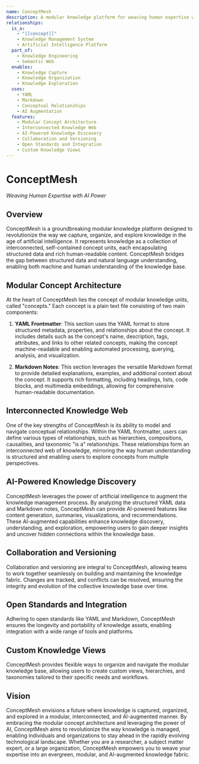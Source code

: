 ```yaml
---
name: ConceptMesh
description: A modular knowledge platform for weaving human expertise with AI power.
relationships:
  is_a:
    - "[[concept]]"
    - Knowledge Management System
    - Artificial Intelligence Platform
  part_of:
    - Knowledge Engineering
    - Semantic Web
  enables:
    - Knowledge Capture
    - Knowledge Organization
    - Knowledge Exploration
  uses:
    - YAML
    - Markdown
    - Conceptual Relationships
    - AI Augmentation
  features:
    - Modular Concept Architecture
    - Interconnected Knowledge Web
    - AI-Powered Knowledge Discovery
    - Collaboration and Versioning
    - Open Standards and Integration
    - Custom Knowledge Views
---
```

# ConceptMesh
*Weaving Human Expertise with AI Power*

## Overview

ConceptMesh is a groundbreaking modular knowledge platform designed to revolutionize the way we capture, organize, and explore knowledge in the age of artificial intelligence. It represents knowledge as a collection of interconnected, self-contained concept units, each encapsulating structured data and rich human-readable content. ConceptMesh bridges the gap between structured data and natural language understanding, enabling both machine and human understanding of the knowledge base.

## Modular Concept Architecture

At the heart of ConceptMesh lies the concept of modular knowledge units, called "concepts." Each concept is a plain text file consisting of two main components:

1. **YAML Frontmatter**: This section uses the YAML format to store structured metadata, properties, and relationships about the concept. It includes details such as the concept's name, description, tags, attributes, and links to other related concepts, making the concept machine-readable and enabling automated processing, querying, analysis, and visualization.

2. **Markdown Notes**: This section leverages the versatile Markdown format to provide detailed explanations, examples, and additional context about the concept. It supports rich formatting, including headings, lists, code blocks, and multimedia embeddings, allowing for comprehensive human-readable documentation.

## Interconnected Knowledge Web

One of the key strengths of ConceptMesh is its ability to model and navigate conceptual relationships. Within the YAML frontmatter, users can define various types of relationships, such as hierarchies, compositions, causalities, and taxonomic "is a" relationships. These relationships form an interconnected web of knowledge, mirroring the way human understanding is structured and enabling users to explore concepts from multiple perspectives.

## AI-Powered Knowledge Discovery

ConceptMesh leverages the power of artificial intelligence to augment the knowledge management process. By analyzing the structured YAML data and Markdown notes, ConceptMesh can provide AI-powered features like content generation, summaries, visualizations, and recommendations. These AI-augmented capabilities enhance knowledge discovery, understanding, and exploration, empowering users to gain deeper insights and uncover hidden connections within the knowledge base.

## Collaboration and Versioning

Collaboration and versioning are integral to ConceptMesh, allowing teams to work together seamlessly on building and maintaining the knowledge fabric. Changes are tracked, and conflicts can be resolved, ensuring the integrity and evolution of the collective knowledge base over time.

## Open Standards and Integration

Adhering to open standards like YAML and Markdown, ConceptMesh ensures the longevity and portability of knowledge assets, enabling integration with a wide range of tools and platforms.

## Custom Knowledge Views

ConceptMesh provides flexible ways to organize and navigate the modular knowledge base, allowing users to create custom views, hierarchies, and taxonomies tailored to their specific needs and workflows.

## Vision

ConceptMesh envisions a future where knowledge is captured, organized, and explored in a modular, interconnected, and AI-augmented manner. By embracing the modular concept architecture and leveraging the power of AI, ConceptMesh aims to revolutionize the way knowledge is managed, enabling individuals and organizations to stay ahead in the rapidly evolving technological landscape. Whether you are a researcher, a subject matter expert, or a large organization, ConceptMesh empowers you to weave your expertise into an evergreen, modular, and AI-augmented knowledge fabric.

